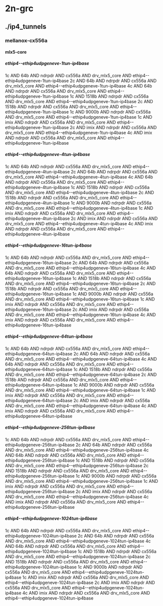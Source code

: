 # 2n-grc
## ./ip4_tunnels
### mellanox-cx556a
#### mlx5-core
##### ethip4--ethip4udpgeneve-1tun-ip4base
1c AND 64b AND ndrpdr AND cx556a AND drv_mlx5_core AND ethip4--ethip4udpgeneve-1tun-ip4base
2c AND 64b AND ndrpdr AND cx556a AND drv_mlx5_core AND ethip4--ethip4udpgeneve-1tun-ip4base
4c AND 64b AND ndrpdr AND cx556a AND drv_mlx5_core AND ethip4--ethip4udpgeneve-1tun-ip4base
1c AND 1518b AND ndrpdr AND cx556a AND drv_mlx5_core AND ethip4--ethip4udpgeneve-1tun-ip4base
2c AND 1518b AND ndrpdr AND cx556a AND drv_mlx5_core AND ethip4--ethip4udpgeneve-1tun-ip4base
1c AND 9000b AND ndrpdr AND cx556a AND drv_mlx5_core AND ethip4--ethip4udpgeneve-1tun-ip4base
1c AND imix AND ndrpdr AND cx556a AND drv_mlx5_core AND ethip4--ethip4udpgeneve-1tun-ip4base
2c AND imix AND ndrpdr AND cx556a AND drv_mlx5_core AND ethip4--ethip4udpgeneve-1tun-ip4base
4c AND imix AND ndrpdr AND cx556a AND drv_mlx5_core AND ethip4--ethip4udpgeneve-1tun-ip4base
##### ethip4--ethip4udpgeneve-4tun-ip4base
1c AND 64b AND ndrpdr AND cx556a AND drv_mlx5_core AND ethip4--ethip4udpgeneve-4tun-ip4base
2c AND 64b AND ndrpdr AND cx556a AND drv_mlx5_core AND ethip4--ethip4udpgeneve-4tun-ip4base
4c AND 64b AND ndrpdr AND cx556a AND drv_mlx5_core AND ethip4--ethip4udpgeneve-4tun-ip4base
1c AND 1518b AND ndrpdr AND cx556a AND drv_mlx5_core AND ethip4--ethip4udpgeneve-4tun-ip4base
2c AND 1518b AND ndrpdr AND cx556a AND drv_mlx5_core AND ethip4--ethip4udpgeneve-4tun-ip4base
1c AND 9000b AND ndrpdr AND cx556a AND drv_mlx5_core AND ethip4--ethip4udpgeneve-4tun-ip4base
1c AND imix AND ndrpdr AND cx556a AND drv_mlx5_core AND ethip4--ethip4udpgeneve-4tun-ip4base
2c AND imix AND ndrpdr AND cx556a AND drv_mlx5_core AND ethip4--ethip4udpgeneve-4tun-ip4base
4c AND imix AND ndrpdr AND cx556a AND drv_mlx5_core AND ethip4--ethip4udpgeneve-4tun-ip4base
##### ethip4--ethip4udpgeneve-16tun-ip4base
1c AND 64b AND ndrpdr AND cx556a AND drv_mlx5_core AND ethip4--ethip4udpgeneve-16tun-ip4base
2c AND 64b AND ndrpdr AND cx556a AND drv_mlx5_core AND ethip4--ethip4udpgeneve-16tun-ip4base
4c AND 64b AND ndrpdr AND cx556a AND drv_mlx5_core AND ethip4--ethip4udpgeneve-16tun-ip4base
1c AND 1518b AND ndrpdr AND cx556a AND drv_mlx5_core AND ethip4--ethip4udpgeneve-16tun-ip4base
2c AND 1518b AND ndrpdr AND cx556a AND drv_mlx5_core AND ethip4--ethip4udpgeneve-16tun-ip4base
1c AND 9000b AND ndrpdr AND cx556a AND drv_mlx5_core AND ethip4--ethip4udpgeneve-16tun-ip4base
1c AND imix AND ndrpdr AND cx556a AND drv_mlx5_core AND ethip4--ethip4udpgeneve-16tun-ip4base
2c AND imix AND ndrpdr AND cx556a AND drv_mlx5_core AND ethip4--ethip4udpgeneve-16tun-ip4base
4c AND imix AND ndrpdr AND cx556a AND drv_mlx5_core AND ethip4--ethip4udpgeneve-16tun-ip4base
##### ethip4--ethip4udpgeneve-64tun-ip4base
1c AND 64b AND ndrpdr AND cx556a AND drv_mlx5_core AND ethip4--ethip4udpgeneve-64tun-ip4base
2c AND 64b AND ndrpdr AND cx556a AND drv_mlx5_core AND ethip4--ethip4udpgeneve-64tun-ip4base
4c AND 64b AND ndrpdr AND cx556a AND drv_mlx5_core AND ethip4--ethip4udpgeneve-64tun-ip4base
1c AND 1518b AND ndrpdr AND cx556a AND drv_mlx5_core AND ethip4--ethip4udpgeneve-64tun-ip4base
2c AND 1518b AND ndrpdr AND cx556a AND drv_mlx5_core AND ethip4--ethip4udpgeneve-64tun-ip4base
1c AND 9000b AND ndrpdr AND cx556a AND drv_mlx5_core AND ethip4--ethip4udpgeneve-64tun-ip4base
1c AND imix AND ndrpdr AND cx556a AND drv_mlx5_core AND ethip4--ethip4udpgeneve-64tun-ip4base
2c AND imix AND ndrpdr AND cx556a AND drv_mlx5_core AND ethip4--ethip4udpgeneve-64tun-ip4base
4c AND imix AND ndrpdr AND cx556a AND drv_mlx5_core AND ethip4--ethip4udpgeneve-64tun-ip4base
##### ethip4--ethip4udpgeneve-256tun-ip4base
1c AND 64b AND ndrpdr AND cx556a AND drv_mlx5_core AND ethip4--ethip4udpgeneve-256tun-ip4base
2c AND 64b AND ndrpdr AND cx556a AND drv_mlx5_core AND ethip4--ethip4udpgeneve-256tun-ip4base
4c AND 64b AND ndrpdr AND cx556a AND drv_mlx5_core AND ethip4--ethip4udpgeneve-256tun-ip4base
1c AND 1518b AND ndrpdr AND cx556a AND drv_mlx5_core AND ethip4--ethip4udpgeneve-256tun-ip4base
2c AND 1518b AND ndrpdr AND cx556a AND drv_mlx5_core AND ethip4--ethip4udpgeneve-256tun-ip4base
1c AND 9000b AND ndrpdr AND cx556a AND drv_mlx5_core AND ethip4--ethip4udpgeneve-256tun-ip4base
1c AND imix AND ndrpdr AND cx556a AND drv_mlx5_core AND ethip4--ethip4udpgeneve-256tun-ip4base
2c AND imix AND ndrpdr AND cx556a AND drv_mlx5_core AND ethip4--ethip4udpgeneve-256tun-ip4base
4c AND imix AND ndrpdr AND cx556a AND drv_mlx5_core AND ethip4--ethip4udpgeneve-256tun-ip4base
##### ethip4--ethip4udpgeneve-1024tun-ip4base
1c AND 64b AND ndrpdr AND cx556a AND drv_mlx5_core AND ethip4--ethip4udpgeneve-1024tun-ip4base
2c AND 64b AND ndrpdr AND cx556a AND drv_mlx5_core AND ethip4--ethip4udpgeneve-1024tun-ip4base
4c AND 64b AND ndrpdr AND cx556a AND drv_mlx5_core AND ethip4--ethip4udpgeneve-1024tun-ip4base
1c AND 1518b AND ndrpdr AND cx556a AND drv_mlx5_core AND ethip4--ethip4udpgeneve-1024tun-ip4base
2c AND 1518b AND ndrpdr AND cx556a AND drv_mlx5_core AND ethip4--ethip4udpgeneve-1024tun-ip4base
1c AND 9000b AND ndrpdr AND cx556a AND drv_mlx5_core AND ethip4--ethip4udpgeneve-1024tun-ip4base
1c AND imix AND ndrpdr AND cx556a AND drv_mlx5_core AND ethip4--ethip4udpgeneve-1024tun-ip4base
2c AND imix AND ndrpdr AND cx556a AND drv_mlx5_core AND ethip4--ethip4udpgeneve-1024tun-ip4base
4c AND imix AND ndrpdr AND cx556a AND drv_mlx5_core AND ethip4--ethip4udpgeneve-1024tun-ip4base